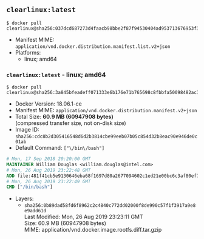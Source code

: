 ## `clearlinux:latest`

```console
$ docker pull clearlinux@sha256:037dcd687273d4faacb98bbe2f87f94530404ad953713676953f3790e3fd58b9
```

-	Manifest MIME: `application/vnd.docker.distribution.manifest.list.v2+json`
-	Platforms:
	-	linux; amd64

### `clearlinux:latest` - linux; amd64

```console
$ docker pull clearlinux@sha256:3a845bfeadeff071333e6b176e71b765698c8fbbfa50098482ac3cb6e9e87491
```

-	Docker Version: 18.06.1-ce
-	Manifest MIME: `application/vnd.docker.distribution.manifest.v2+json`
-	Total Size: **60.9 MB (60947908 bytes)**  
	(compressed transfer size, not on-disk size)
-	Image ID: `sha256:cdc8b2d305416548d6d2b3814cbe99eeb07b05c854d32b8eac90e946de0c01ab`
-	Default Command: `["\/bin\/bash"]`

```dockerfile
# Mon, 17 Sep 2018 20:20:00 GMT
MAINTAINER William Douglas <william.douglas@intel.com>
# Mon, 26 Aug 2019 23:22:48 GMT
ADD file:481f41cb5e9130646eba68f1697d80a2677094602c1ed21e00bc6c3af80ef7a2 in / 
# Mon, 26 Aug 2019 23:22:49 GMT
CMD ["/bin/bash"]
```

-	Layers:
	-	`sha256:0b89dad58fd6f8962c2c4840c772dd02000f8de990c57f1f3917a9e8e9add61d`  
		Last Modified: Mon, 26 Aug 2019 23:23:11 GMT  
		Size: 60.9 MB (60947908 bytes)  
		MIME: application/vnd.docker.image.rootfs.diff.tar.gzip
